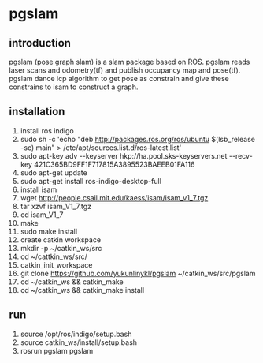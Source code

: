 # pgslam
## introduction
pgslam (pose graph slam) is a slam package based on ROS. pgslam reads laser scans and odometry(tf) and publish occupancy map and pose(tf). pgslam dance icp algorithm to get pose as constrain and give these constrains to isam to construct a graph.
## installation
1. install ros indigo
 1. sudo sh -c 'echo "deb http://packages.ros.org/ros/ubuntu $(lsb_release -sc) main" > /etc/apt/sources.list.d/ros-latest.list'
 2. sudo apt-key adv --keyserver hkp://ha.pool.sks-keyservers.net --recv-key 421C365BD9FF1F717815A3895523BAEEB01FA116
 3. sudo apt-get update
 4. sudo apt-get install ros-indigo-desktop-full
2. install isam
 1. wget http://people.csail.mit.edu/kaess/isam/isam_v1_7.tgz
 2. tar xzvf isam_V1_7.tgz
 3. cd isam_V1_7
 4. make
 5. sudo make install
3. create catkin workspace
 1. mkdir -p ~/catkin_ws/src
 2. cd ~/cattkin_ws/src/
 3. catkin_init_workspace
5. git clone https://github.com/yukunlinykl/pgslam ~/catkin_ws/src/pgslam
6. cd ~/catkin_ws && catkin_make
7. cd ~/catkin_ws && catkin_make install

## run
1. source /opt/ros/indigo/setup.bash
2. source catkin_ws/install/setup.bash
3. rosrun pgslam pgslam

